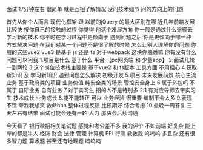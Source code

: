 面试 17分钟左右
很简单 就是互相了解情况
没问技术细节 问的方向上的问题

首先从你个人而言 现代化框架 跟 以前的jQuery 的最大区别在哪
近几年前端发展比较快 按你自己的接触的过程 你觉得 他这个发展方向 你一般是通过什么途径去学习新的技术 
你平时在学习过程中更倾向于 遇到问题之后 你是更倾向于哪一种 方式解决问题 
在我们对某一个问题不是很了解的时候 怎么让别人理解你的问题
你用的这些vue2 vue3 是基于 js 还是 ts 
对于webpack 这块你熟悉嘛 
你有没有什么问题可以问我
1.项目是什么 基于什么 平台 【pc网页端 和 少量app】
2.面试几轮 一到两轮
3.这个岗位技术栈主要是 基于vue2 和 ts版本  工具方面 不用担心
4.获取新知识 及 学习新知识 遇到问题怎么解决 初级开发 
5.项目 未来发展前景 核心主流业务 基于政府类的项目 业务价值 纯安全类的场景  管控安全身上
6.属于外包吗 不属于 自研业务 自有业务
7.对于实习生 招的人不是特别多 2:1 有对应导师去带实习生  技术成长 业务成长
8.能不能转正 可以 业务经验 很重要  编制不会太多 
9.表现不错 夸我我想笑 救命hhh 整体过程反馈 比预期好 综合考虑
10.最晚一周答复 三天左右有结果 面试可能会还有一轮 人力 那块会后续沟通





今天看了 银行秋招相关笔试题 感觉和考公差不多 我的评价 不如前端 好复杂 能上岸的都是牛人 
经济 财会 法律 管理 计算机 EPI 行测 救救我 呜呜呜
多且杂  还有很多智力题 算术题 甚至还有地理题 呜呜呜

